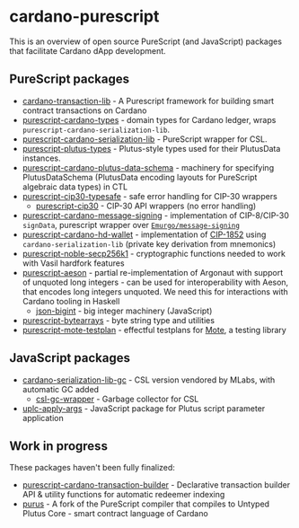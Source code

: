 # cardano-purescript

This is an overview of open source PureScript (and JavaScript) packages that facilitate Cardano dApp development.

## PureScript packages

- [cardano-transaction-lib](https://github.com/Plutonomicon/cardano-transaction-lib/pulls) -  A Purescript framework for building smart contract transactions on Cardano
- [purescript-cardano-types](https://github.com/mlabs-haskell/purescript-cardano-types) - domain types for Cardano ledger, wraps `purescript-cardano-serialization-lib`.
- [purescript-cardano-serialization-lib](https://github.com/mlabs-haskell/purescript-cardano-serialization-lib) - PureScript wrapper for CSL.
- [purescript-plutus-types](https://github.com/mlabs-haskell/purescript-plutus-types) - Plutus-style types used for their PlutusData instances.
- [purescript-cardano-plutus-data-schema](https://github.com/mlabs-haskell/purescript-cardano-plutus-data-schema) - machinery for specifying PlutusDataSchema (PlutusData encoding layouts for PureScript algebraic data types) in CTL
- [purescript-cip30-typesafe](https://github.com/mlabs-haskell/purescript-cip30-typesafe) - safe error handling for CIP-30 wrappers
  - [purescript-cip30](https://github.com/mlabs-haskell/purescript-cip30) - CIP-30 API wrappers (no error handling)
- [purescript-cardano-message-signing](https://github.com/mlabs-haskell/purescript-cardano-message-signing) - implementation of CIP-8/CIP-30 `signData`, purescript wrapper over [`Emurgo/message-signing`](https://github.com/emurgo/message-signing)
- [purescript-cardano-hd-wallet](https://github.com/mlabs-haskell/purescript-cardano-hd-wallet) - implementation of [CIP-1852](https://cips.cardano.org/cip/CIP-1852) using `cardano-serialization-lib` (private key derivation from mnemonics)
- [purescript-noble-secp256k1](https://github.com/mlabs-haskell/purescript-noble-secp256k1/) - cryptographic functions needed to work with Vasil hardfork features
- [purescript-aeson](https://github.com/mlabs-haskell/purescript-aeson/) - partial re-implementation of Argonaut with support of unquoted long integers - can be used for interoperability with Aeson, that encodes long integers unquoted. We need this for interactions with Cardano tooling in Haskell
  - [json-bigint](https://github.com/mlabs-haskell/json-bigint) - big integer machinery (JavaScript)
- [purescript-bytearrays](https://github.com/mlabs-haskell/purescript-bytearrays) - byte string type and utilities
- [purescript-mote-testplan](https://github.com/mlabs-haskell/purescript-mote-testplan) - effectful testplans for [Mote](https://github.com/garyb/purescript-mote), a testing library

## JavaScript packages

- [cardano-serialization-lib-gc](https://github.com/mlabs-haskell/cardano-serialization-lib-gc) - CSL version vendored by MLabs, with automatic GC added
  - [csl-gc-wrapper](https://github.com/mlabs-haskell/csl-gc-wrapper) - Garbage collector for CSL
- [uplc-apply-args](https://github.com/mlabs-haskell/uplc-apply-args) - JavaScript package for Plutus script parameter application

## Work in progress

These packages haven't been fully finalized:

- [purescript-cardano-transaction-builder](https://github.com/mlabs-haskell/purescript-cardano-transaction-builder) - Declarative transaction builder API & utility functions for automatic redeemer indexing
- [purus](https://github.com/mlabs-haskell/purus) - A fork of the PureScript compiler that compiles to Untyped Plutus Core - smart contract language of Cardano
